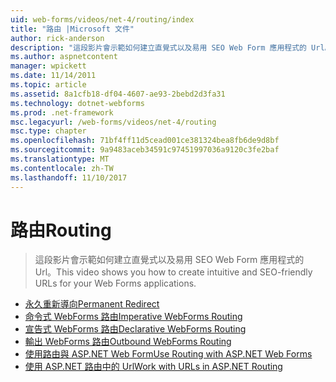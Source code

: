```yaml
---
uid: web-forms/videos/net-4/routing/index
title: "路由 |Microsoft 文件"
author: rick-anderson
description: "這段影片會示範如何建立直覺式以及易用 SEO Web Form 應用程式的 Url。"
ms.author: aspnetcontent
manager: wpickett
ms.date: 11/14/2011
ms.topic: article
ms.assetid: 8a1cfb18-df04-4607-ae93-2bebd2d3fa31
ms.technology: dotnet-webforms
ms.prod: .net-framework
msc.legacyurl: /web-forms/videos/net-4/routing
msc.type: chapter
ms.openlocfilehash: 71bf4ff11d5cead001ce381324bea8fb6de9d8bf
ms.sourcegitcommit: 9a9483aceb34591c97451997036a9120c3fe2baf
ms.translationtype: MT
ms.contentlocale: zh-TW
ms.lasthandoff: 11/10/2017
---
```

<a name="routing"></a><span data-ttu-id="6f6d0-103">路由</span><span class="sxs-lookup"><span data-stu-id="6f6d0-103">Routing</span></span>
====================
> <span data-ttu-id="6f6d0-104">這段影片會示範如何建立直覺式以及易用 SEO Web Form 應用程式的 Url。</span><span class="sxs-lookup"><span data-stu-id="6f6d0-104">This video shows you how to create intuitive and SEO-friendly URLs for your Web Forms applications.</span></span>


- [<span data-ttu-id="6f6d0-105">永久重新導向</span><span class="sxs-lookup"><span data-stu-id="6f6d0-105">Permanent Redirect</span></span>](aspnet-4-quick-hit-permanent-redirect.md)
- [<span data-ttu-id="6f6d0-106">命令式 WebForms 路由</span><span class="sxs-lookup"><span data-stu-id="6f6d0-106">Imperative WebForms Routing</span></span>](aspnet-4-quick-hit-imperative-webforms-routing.md)
- [<span data-ttu-id="6f6d0-107">宣告式 WebForms 路由</span><span class="sxs-lookup"><span data-stu-id="6f6d0-107">Declarative WebForms Routing</span></span>](aspnet-4-quick-hit-declarative-webforms-routing.md)
- [<span data-ttu-id="6f6d0-108">輸出 WebForms 路由</span><span class="sxs-lookup"><span data-stu-id="6f6d0-108">Outbound WebForms Routing</span></span>](aspnet-4-quick-hit-outbound-webforms-routing.md)
- [<span data-ttu-id="6f6d0-109">使用路由與 ASP.NET Web Form</span><span class="sxs-lookup"><span data-stu-id="6f6d0-109">Use Routing with ASP.NET Web Forms</span></span>](how-do-i-use-routing-with-aspnet-web-forms.md)
- [<span data-ttu-id="6f6d0-110">使用 ASP.NET 路由中的 Url</span><span class="sxs-lookup"><span data-stu-id="6f6d0-110">Work with URLs in ASP.NET Routing</span></span>](how-do-i-work-with-urls-in-aspnet-routing.md)
